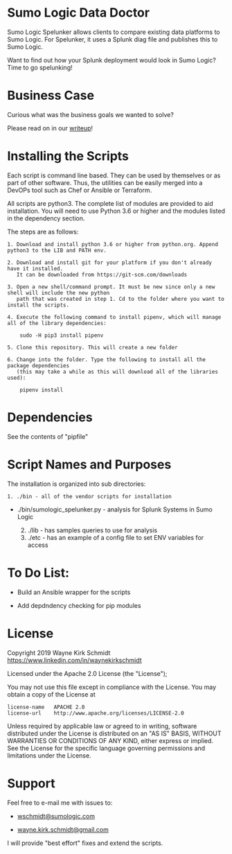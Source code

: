 Sumo Logic Data Doctor
======================

Sumo Logic Spelunker allows clients to compare existing data platforms to Sumo Logic.
For Spelunker, it uses a Splunk diag file and publishes this to Sumo Logic.

Want to find out how your Splunk deployment would look in Sumo Logic? Time to go spelunking!

Business Case
=============

Curious what was the business goals we wanted to solve? 


Please read on in our [writeup](doc/writeup.md)!

Installing the Scripts
=======================

Each script is command line based. They can be used by themselves or as part of other software.
Thus, the utilities can be easily merged into a DevOPs tool such as Chef or Ansible or Terraform.

All scripts are python3. The complete list of modules are provided to aid installation.
You will need to use Python 3.6 or higher and the modules listed in the dependency section.  

The steps are as follows: 

    1. Download and install python 3.6 or higher from python.org. Append python3 to the LIB and PATH env.

    2. Download and install git for your platform if you don't already have it installed.
       It can be downloaded from https://git-scm.com/downloads
    
    3. Open a new shell/command prompt. It must be new since only a new shell will include the new python 
       path that was created in step 1. Cd to the folder where you want to install the scripts.
    
    4. Execute the following command to install pipenv, which will manage all of the library dependencies:
    
        sudo -H pip3 install pipenv 
 
    5. Clone this repository. This will create a new folder

    6. Change into the folder. Type the following to install all the package dependencies 
       (this may take a while as this will download all of the libraries used):

        pipenv install
        
Dependencies
============

See the contents of "pipfile"

Script Names and Purposes
=========================

The installation is organized into sub directories:

    1. ./bin - all of the vendor scripts for installation

*  ./bin/sumologic_spelunker.py - analysis for Splunk Systems in Sumo Logic

    2. ./lib - has samples queries to use for analysis
    3. ./etc - has an example of a config file to set ENV variables for access

To Do List:
===========

* Build an Ansible wrapper for the scripts

* Add depdndency checking for pip modules

License
=======

Copyright 2019 Wayne Kirk Schmidt
https://www.linkedin.com/in/waynekirkschmidt

Licensed under the Apache 2.0 License (the "License");

You may not use this file except in compliance with the License.
You may obtain a copy of the License at

    license-name   APACHE 2.0
    license-url    http://www.apache.org/licenses/LICENSE-2.0

Unless required by applicable law or agreed to in writing, software
distributed under the License is distributed on an "AS IS" BASIS,
WITHOUT WARRANTIES OR CONDITIONS OF ANY KIND, either express or implied.
See the License for the specific language governing permissions and
limitations under the License.

Support
=======

Feel free to e-mail me with issues to: 

*    wschmidt@sumologic.com

*    wayne.kirk.schmidt@gmail.com

I will provide "best effort" fixes and extend the scripts.

